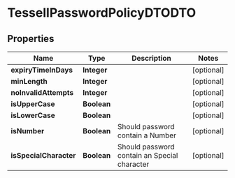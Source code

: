 

# TessellPasswordPolicyDTODTO


## Properties

Name | Type | Description | Notes
------------ | ------------- | ------------- | -------------
**expiryTimeInDays** | **Integer** |  |  [optional]
**minLength** | **Integer** |  |  [optional]
**noInvalidAttempts** | **Integer** |  |  [optional]
**isUpperCase** | **Boolean** |  |  [optional]
**isLowerCase** | **Boolean** |  |  [optional]
**isNumber** | **Boolean** | Should password contain a Number |  [optional]
**isSpecialCharacter** | **Boolean** | Should password contain an Special character |  [optional]



